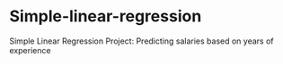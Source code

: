 # Simple-linear-regression
Simple Linear Regression Project: Predicting salaries based on years of experience
